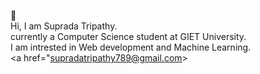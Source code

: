 👏
<br />
Hi, I am Suprada Tripathy. <br/>
currently a Computer Science student at GIET University. <br/>
I am intrested in Web development and Machine Learning. <br />
<a href="supradatripathy789@gmail.com>
